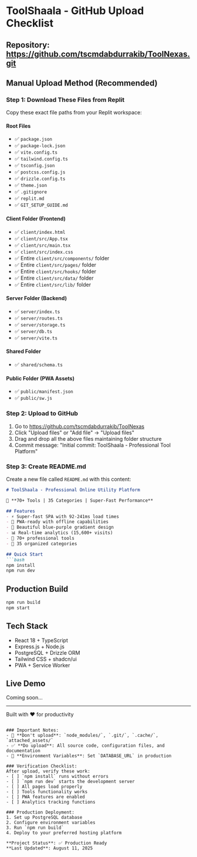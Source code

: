 # ToolShaala - GitHub Upload Checklist

## Repository: https://github.com/tscmdabdurrakib/ToolNexas.git

## Manual Upload Method (Recommended)

### Step 1: Download These Files from Replit
Copy these exact file paths from your Replit workspace:

#### Root Files
- ✅ `package.json`
- ✅ `package-lock.json`
- ✅ `vite.config.ts`
- ✅ `tailwind.config.ts`
- ✅ `tsconfig.json`
- ✅ `postcss.config.js`
- ✅ `drizzle.config.ts`
- ✅ `theme.json`
- ✅ `.gitignore`
- ✅ `replit.md`
- ✅ `GIT_SETUP_GUIDE.md`

#### Client Folder (Frontend)
- ✅ `client/index.html`
- ✅ `client/src/App.tsx`
- ✅ `client/src/main.tsx`
- ✅ `client/src/index.css`
- ✅ Entire `client/src/components/` folder
- ✅ Entire `client/src/pages/` folder
- ✅ Entire `client/src/hooks/` folder
- ✅ Entire `client/src/data/` folder
- ✅ Entire `client/src/lib/` folder

#### Server Folder (Backend)
- ✅ `server/index.ts`
- ✅ `server/routes.ts`
- ✅ `server/storage.ts`
- ✅ `server/db.ts`
- ✅ `server/vite.ts`

#### Shared Folder
- ✅ `shared/schema.ts`

#### Public Folder (PWA Assets)
- ✅ `public/manifest.json`
- ✅ `public/sw.js`

### Step 2: Upload to GitHub
1. Go to https://github.com/tscmdabdurrakib/ToolNexas
2. Click "Upload files" or "Add file" → "Upload files"
3. Drag and drop all the above files maintaining folder structure
4. Commit message: "Initial commit: ToolShaala - Professional Tool Platform"

### Step 3: Create README.md
Create a new file called `README.md` with this content:

```markdown
# ToolShaala - Professional Online Utility Platform

🚀 **70+ Tools | 35 Categories | Super-Fast Performance**

## Features
- ⚡ Super-fast SPA with 92-241ms load times
- 📱 PWA-ready with offline capabilities
- 🎨 Beautiful blue-purple gradient design
- 📊 Real-time analytics (15,600+ visits)
- 🔧 70+ professional tools
- 📂 35 organized categories

## Quick Start
```bash
npm install
npm run dev
```

## Production Build
```bash
npm run build
npm start
```

## Tech Stack
- React 18 + TypeScript
- Express.js + Node.js
- PostgreSQL + Drizzle ORM
- Tailwind CSS + shadcn/ui
- PWA + Service Worker

## Live Demo
Coming soon...

---
Built with ❤️ for productivity
```

### Important Notes:
- 🚫 **Don't upload**: `node_modules/`, `.git/`, `.cache/`, `attached_assets/`
- ✅ **Do upload**: All source code, configuration files, and documentation
- 🔧 **Environment Variables**: Set `DATABASE_URL` in production

### Verification Checklist:
After upload, verify these work:
- [ ] `npm install` runs without errors
- [ ] `npm run dev` starts the development server
- [ ] All pages load properly
- [ ] Tools functionality works
- [ ] PWA features are enabled
- [ ] Analytics tracking functions

### Production Deployment:
1. Set up PostgreSQL database
2. Configure environment variables
3. Run `npm run build`
4. Deploy to your preferred hosting platform

**Project Status**: ✅ Production Ready
**Last Updated**: August 11, 2025